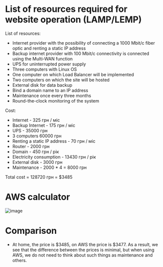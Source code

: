 # List of resources required for website operation (LAMP/LEMP)
List of resources:
- Internet provider with the possibility of connecting a 1000 Mbit/c fiber optic and renting a static IP address
- Backup internet provider with 100 Mbit/c connectivity is connected using the Multi-WAN function
- UPS for uninterrupted power supply
- Three computers with Linux OS
- One computer on which Load Balancer will be implemented
- Two computers on which the site will be hosted
- External disk for data backup
- Bind a domain name to an IP address
- Maintenance once every three months
- Round-the-clock monitoring of the system

Cost:
- Internet - 325 грн / міс
- Backup Internet - 175 грн / міс
- UPS - 35000 грн
- 3 computers 60000 грн
- Renting a static IP address - 70 грн / міс
- Router - 2000 грн
- Domain - 450 грн / рік
- Electricity consumption - 13430 грн / рік
- External disk - 3000 грн
- Maintenance - 2000 * 4 = 8000 грн

Total cost = 128720 грн = $3485

# AWS calculator
![image](https://user-images.githubusercontent.com/7732624/206563791-5ad9d37b-f903-4493-8d93-4c334cb4f9b4.png)

# Comparison

- At home, the price is $3485, on AWS the price is $3477. As a result, we see that the difference between the prices is minimal, but when using AWS, we do not need to think about such things as maintenance and others.
